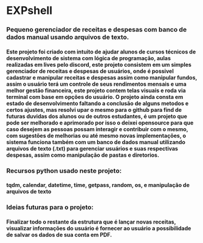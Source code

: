 # EXPshell

 ### Pequeno gerenciador de receitas e despesas com banco de dados manual usando arquivos de texto.

 #### Este projeto foi criado com intuito de ajudar alunos de cursos técnicos de desenvolvimento de sistema com lógica de programação, aulas realizadas em lives pelo discord, este projeto consistem em um simples gerenciador de receitas e despesas de usuários, onde é possivel cadastrar e manipular receitas e despesas assim como manipular fundos, assim o usuário terá um controle de seus rendimentos mensais e uma melhor gestão financeira, este projeto contem telas visuais e roda via terminal com base em opções do usuário. O projeto ainda consta em estado de desenvolvimento faltando a conclusão de alguns metodos e certos ajustes, mas resolvi upar o mesmo para o github para find de futuras duvidas dos alunos ou de outros estudantes, é um projeto que pode ser melhorado e aprimorado por isso o deixei opensource para que caso desejem as pessoas possam interagir e contribuir com o mesmo, com sugestões de melhorias ou até mesmo novas implementações, o sistema funciona também com um banco de dados manual utilizando arquivos de texto (.txt) para gerenciar usuários e suas respectivas despesas, assim como manipulação de pastas e diretorios.

### Recursos python usado neste projeto:
#### tqdm, calendar, datetime, time, getpass, random, os, e manipulação de arquivos de texto

### Ideias futuras para o projeto:
#### Finalizar todo o restante da estrutura que é lançar novas receitas, visualizar informações do usuário é fornecer ao usuário a possibilidade de salvar os dados de sua conta em PDF.
